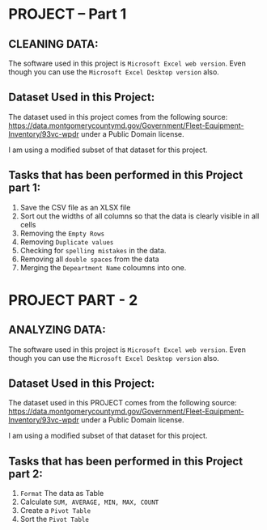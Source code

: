 # PROJECT – Part 1
## CLEANING DATA: 
The software used in this project is `Microsoft Excel web version`. Even though you can use the `Microsoft Excel Desktop version` also. 

## Dataset Used in this Project:
The dataset used in this project comes from the following source: https://data.montgomerycountymd.gov/Government/Fleet-Equipment-Inventory/93vc-wpdr under a Public Domain license.

I am using a modified subset of that dataset for this project. 

## Tasks that has been performed in this Project part 1:

1. Save the CSV file as an XLSX file
2. Sort out the widths of all columns so that the data is clearly visible in all cells
3. Removing the `Empty Rows`
4. Removing `Duplicate values`
5. Checking for `spelling mistakes` in the data. 
6. Removing all `double spaces` from the data 
7. Merging the `Depeartment Name` coloumns into one. 



# PROJECT PART - 2 
## ANALYZING DATA:
The software used in this project is `Microsoft Excel web version`. Even though you can use the `Microsoft Excel Desktop version` also. 

## Dataset Used in this Project:
The dataset used in this PROJECT comes from the following source: https://data.montgomerycountymd.gov/Government/Fleet-Equipment-Inventory/93vc-wpdr under a Public Domain license.

I am using a modified subset of that dataset for this project.

## Tasks that has been performed in this Project part 2:

1. `Format` The data as Table
2. Calculate `SUM, AVERAGE, MIN, MAX, COUNT`
3. Create a `Pivot Table`
4. Sort the `Pivot Table`
